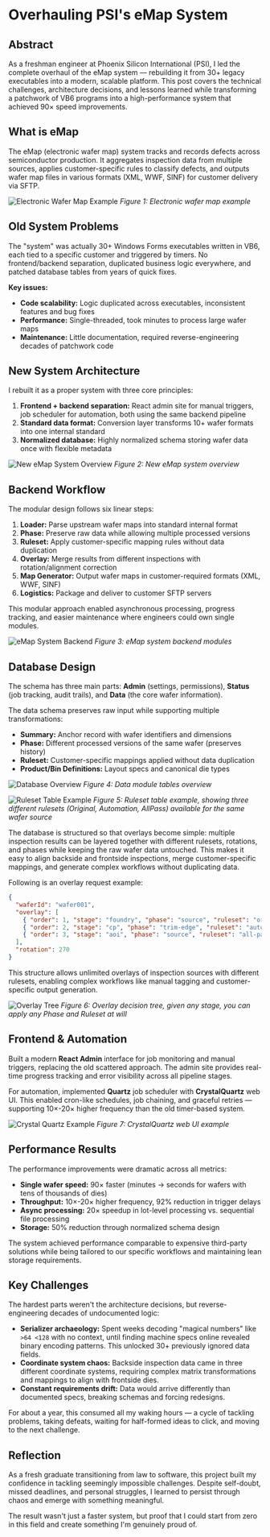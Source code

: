 # Overhauling PSI's eMap System

## Abstract
As a freshman engineer at Phoenix Silicon International (PSI), I led the complete overhaul of the eMap system — rebuilding it from 30+ legacy executables into a modern, scalable platform. This post covers the technical challenges, architecture decisions, and lessons learned while transforming a patchwork of VB6 programs into a high-performance system that achieved 90× speed improvements.

## What is eMap
The eMap (electronic wafer map) system tracks and records defects across semiconductor production. It aggregates inspection data from multiple sources, applies customer-specific rules to classify defects, and outputs wafer map files in various formats (XML, WWF, SINF) for customer delivery via SFTP.

![Electronic Wafer Map Example](/psi-emap-example.png)
*Figure 1: Electronic wafer map example*

## Old System Problems
The "system" was actually 30+ Windows Forms executables written in VB6, each tied to a specific customer and triggered by timers. No frontend/backend separation, duplicated business logic everywhere, and patched database tables from years of quick fixes.

**Key issues:**
- **Code scalability:** Logic duplicated across executables, inconsistent features and bug fixes
- **Performance:** Single-threaded, took minutes to process large wafer maps
- **Maintenance:** Little documentation, required reverse-engineering decades of patchwork code

## New System Architecture
I rebuilt it as a proper system with three core principles:

1. **Frontend + backend separation:** React admin site for manual triggers, job scheduler for automation, both using the same backend pipeline
2. **Standard data format:** Conversion layer transforms 10+ wafer formats into one internal standard
3. **Normalized database:** Highly normalized schema storing wafer data once with flexible metadata

![New eMap System Overview](/psi-system.png)
*Figure 2: New eMap system overview*

## Backend Workflow
The modular design follows six linear steps:

1. **Loader:** Parse upstream wafer maps into standard internal format
2. **Phase:** Preserve raw data while allowing multiple processed versions
3. **Ruleset:** Apply customer-specific mapping rules without data duplication
4. **Overlay:** Merge results from different inspections with rotation/alignment correction
5. **Map Generator:** Output wafer maps in customer-required formats (XML, WWF, SINF)
6. **Logistics:** Package and deliver to customer SFTP servers

This modular approach enabled asynchronous processing, progress tracking, and easier maintenance where engineers could own single modules.

![eMap System Backend](/psi-backend.png)
*Figure 3: eMap system backend modules*

## Database Design
The schema has three main parts: **Admin** (settings, permissions), **Status** (job tracking, audit trails), and **Data** (the core wafer information).

The data schema preserves raw input while supporting multiple transformations:
- **Summary:** Anchor record with wafer identifiers and dimensions
- **Phase:** Different processed versions of the same wafer (preserves history)
- **Ruleset:** Customer-specific mappings applied without data duplication
- **Product/Bin Definitions:** Layout specs and canonical die types

![Database Overview](/psi-db.png)
*Figure 4: Data module tables overview*

![Ruleset Table Example](/psi-ruleset.png)
*Figure 5: Ruleset table example, showing three different rulesets (Original, Automation, AllPass) available for the same wafer source*

The database is structured so that overlays become simple: multiple inspection results can be layered together with different rulesets, rotations, and phases while keeping the raw wafer data untouched. This makes it easy to align backside and frontside inspections, merge customer-specific mappings, and generate complex workflows without duplicating data.

Following is an overlay request example:

```json
{
  "waferId": "wafer001",
  "overlay": [
    { "order": 1, "stage": "foundry", "phase": "source", "ruleset": "original" },
    { "order": 2, "stage": "cp", "phase": "trim-edge", "ruleset": "automation" },
    { "order": 3, "stage": "aoi", "phase": "source", "ruleset": "all-pass" },
  ],
  "rotation": 270
}
```

This structure allows unlimited overlays of inspection sources with different rulesets, enabling complex workflows like manual tagging and customer-specific output generation.

![Overlay Tree](/psi-overlay.png)
*Figure 6: Overlay decision tree, given any stage, you can apply any Phase and Ruleset at will*

## Frontend & Automation
Built a modern **React Admin** interface for job monitoring and manual triggers, replacing the old scattered approach. The admin site provides real-time progress tracking and error visibility across all pipeline stages.

For automation, implemented **Quartz** job scheduler with **CrystalQuartz** web UI. This enabled cron-like schedules, job chaining, and graceful retries — supporting 10×-20× higher frequency than the old timer-based system.

![Crystal Quartz Example](/psi-quartz.png)
*Figure 7: CrystalQuartz web UI example*

## Performance Results
The performance improvements were dramatic across all metrics:

- **Single wafer speed:** 90× faster (minutes → seconds for wafers with tens of thousands of dies)
- **Throughput:** 10×-20× higher frequency, 92% reduction in trigger delays
- **Async processing:** 20× speedup in lot-level processing vs. sequential file processing
- **Storage:** 50% reduction through normalized schema design

The system achieved performance comparable to expensive third-party solutions while being tailored to our specific workflows and maintaining lean storage requirements.

## Key Challenges
The hardest parts weren't the architecture decisions, but reverse-engineering decades of undocumented logic:

- **Serializer archaeology:** Spent weeks decoding "magical numbers" like `>64 <128` with no context, until finding machine specs online revealed binary encoding patterns. This unlocked 30+ previously ignored data fields.
- **Coordinate system chaos:** Backside inspection data came in three different coordinate systems, requiring complex matrix transformations and mappings to align with frontside dies.
- **Constant requirements drift:** Data would arrive differently than documented specs, breaking schemas and forcing redesigns.

For about a year, this consumed all my waking hours — a cycle of tackling problems, taking defeats, waiting for half-formed ideas to click, and moving to the next challenge.

## Reflection
As a fresh graduate transitioning from law to software, this project built my confidence in tackling seemingly impossible challenges. Despite self-doubt, missed deadlines, and personal struggles, I learned to persist through chaos and emerge with something meaningful.

The result wasn't just a faster system, but proof that I could start from zero in this field and create something I'm genuinely proud of.
